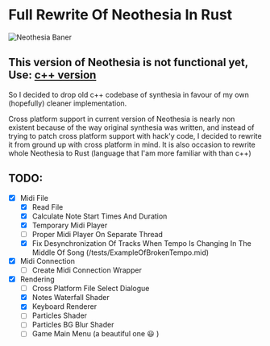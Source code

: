 # Full Rewrite Of Neothesia In Rust

![Neothesia Baner](https://i.imgur.com/3uiwId8.png)

## This version of Neothesia is not functional yet, Use: [c++ version](https://github.com/PolyMeilex/Neothesia/tree/master)

So I decided to drop old c++ codebase of synthesia in favour of my own (hopefully) cleaner implementation.

Cross platform support in current version of Neothesia is nearly non existent because of the way original synthesia was written, and instead of trying to patch cross platform support with hack'y code, I decided to rewrite it from ground up with cross platform in mind.
It is also occasion to rewrite whole Neothesia to Rust (language that I'am more familiar with than c++)

## TODO:

- [x] Midi File
  - [x] Read File
  - [x] Calculate Note Start Times And Duration
  - [x] Temporary Midi Player
  - [ ] Proper Midi Player On Separate Thread
  - [x] Fix Desynchronization Of Tracks When Tempo Is Changing In The Middle Of Song (/tests/ExampleOfBrokenTempo.mid)
- [x] Midi Connection
  - [ ] Create Midi Connection Wrapper
- [x] Rendering
  - [ ] Cross Platform File Select Dialogue
  - [x] Notes Waterfall Shader
  - [x] Keyboard Renderer
  - [ ] Particles Shader
  - [ ] Particles BG Blur Shader
  - [ ] Game Main Menu (a beautiful one :smiley: )
